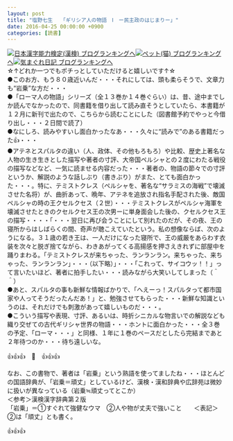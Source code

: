 ```yaml
---
layout: post
title: "塩野七生　　「ギリシア人の物語　Ⅰ　ー民主政のはじまりー」"
date: 2016-04-25 00:00:00 +0900
categories: [読書]
---
```


[![](/syuusyuu9701/assets/images/塩野七生-「ギリシア人の物語-ⅰ-ー民主政のはじまりー」-br_c_3028_1.gif)](http://blog.with2.net/link.php?1659096:3028 "日本漢字能力検定(漢検) ブログランキングへ")[日本漢字能力検定(漢検) ブログランキングへ](http://blog.with2.net/link.php?1659096:3028)[![](/syuusyuu9701/assets/images/塩野七生-「ギリシア人の物語-ⅰ-ー民主政のはじまりー」-br_c_1348_1.gif)](http://blog.with2.net/link.php?1659096:1348 "ペット(猫) ブログランキングへ")[ペット(猫) ブログランキングへ](http://blog.with2.net/link.php?1659096:1348)[![](/syuusyuu9701/assets/images/塩野七生-「ギリシア人の物語-ⅰ-ー民主政のはじまりー」-br_c_9257_1.gif)](http://blog.with2.net/link.php?1659096:9257 "気まぐれ日記 ブログランキングへ")[気まぐれ日記 ブログランキングへ](http://blog.with2.net/link.php?1659096:9257)  
☆↑どれか一つでもポチっとしていただけると嬉しいです↑☆  
●このお方、もう８０歳近いんだ・・・それにしては、頭も柔らそうで、文章力も“岩乗”な方だ・・・  
●「ローマ人の物語」シリーズ（全１３巻か１４巻ぐらい）は、昔、途中までしか読んでなかったので、同書籍を借り出して読み直そうとしていたら、本書籍が１２月に新刊で出たので、こちらから読むことにした（図書館予約でやっと今借り出し・・・２日間で読了）  
●なにしろ、読みやすいし面白かったなあ・・・久々に“読みで”のある書籍だった👍・・・  
●アテネとスパルタの違い（人、政体、その他もろもろ）や比較、歴史上著名な人物の生き生きとした描写や著者の寸評、大帝国ペルシャとの２度にわたる戦役の描写などなど、一気に読ませる内容だった・・・著者の、物語の節々での寸評というか、解説のような話しぶり（書きぶり）がまた、とても面白かった・・・。特に、テミストクレス（ペルシャを、著名な“サラミスの海戦”で壊滅させた名将）が、曲折あって、晩年、アテネを追放され指名手配された後、敵国ペルシャの時の王クセルクセス（２世）・・・テミストクレスがペルシャ海軍を壊滅させたときのクセルクセス王の次男ーに単身面会した後の、クセルクセス王の描写・・・・「・・・翌日に再び会うことにして別れたのだが、その夜、王の寝所からはしばらくの間、奇声が聴こえていたという。私の想像ならば、次のようになる。３１歳の若き王は、一人だけになった寝所で、王の威厳をあらわす衣装を次々と脱ぎ捨てながら、わきあがってくる高揚感を押さえきれずに部屋中を踊りまわる。「テミストクレスが来ちゃった、ランランラン。来ちゃった、来ちゃった、ランランラン」・・・（以下略）」・・・「これって、サイコウッ！！」って言いたいほど、著者に拍手したい・・・読みながら大笑いしてしまった（＾＾）  
●あと、スパルタの事も新鮮な情報ばかりで、「へえーっ！スパルタって都市国家や人ってそうだったんだあ！」と、勉強させてもらった・・・新鮮な知識というのは、それだけでも刺激があって嬉しいものだ・・・。  
●こういう描写や表現、寸評、あるいは、時折シニカルな物言いでの解説なども織り交ぜての古代ギリシャ世界の物語・・・ホントに面白かった・・・全３巻の予定、「ローマ・・・」と同様、１年に１巻のペースだとしたら完結まであと２年待つのか・・・待ち遠しいな。  
  
👍👍👍　🐒　👍👍👍  
  
なお、この書物で、著者は「岩乗」という熟語を使ってましたね・・・ほとんどの国語辞典が、「岩乗＝頑丈」としているけど、漢検・漢和辞典や広辞苑は微妙に扱いが異なっている（岩乗≒頑丈ってとこか）  
＜参考＞漢検漢字辞典第２版  
「岩乗」＝①すぐれて強健なウマ　②人や物が丈夫で強いこと　　＜表記＞②は「頑丈」とも書く。　　  
  
👍👍👍  
  
  
  
  
  
  
  